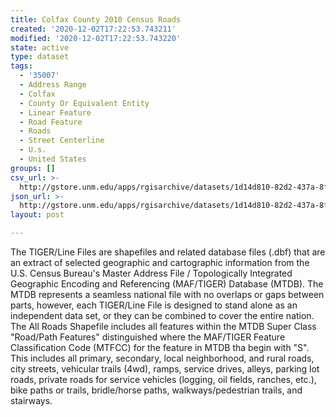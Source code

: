```yaml
---
title: Colfax County 2010 Census Roads
created: '2020-12-02T17:22:53.743211'
modified: '2020-12-02T17:22:53.743220'
state: active
type: dataset
tags:
  - '35007'
  - Address Range
  - Colfax
  - County Or Equivalent Entity
  - Linear Feature
  - Road Feature
  - Roads
  - Street Centerline
  - U.s.
  - United States
groups: []
csv_url: >-
  http://gstore.unm.edu/apps/rgisarchive/datasets/1d14d810-82d2-437a-8f96-059039d6bdc0/tl_2010_35007_roads.derived.csv
json_url: >-
  http://gstore.unm.edu/apps/rgisarchive/datasets/1d14d810-82d2-437a-8f96-059039d6bdc0/tl_2010_35007_roads.derived.json
layout: post

---
```

The TIGER/Line Files are shapefiles and related database files (.dbf) that are an extract of selected geographic and cartographic information from the U.S. Census Bureau's Master Address File / Topologically Integrated Geographic Encoding and Referencing (MAF/TIGER) Database (MTDB).  The MTDB represents a seamless national file with no overlaps or gaps between parts, however, each TIGER/Line File is designed to stand alone as an independent data set, or they can be combined to cover the entire nation.  The All Roads Shapefile includes all features within the MTDB Super Class "Road/Path Features" distinguished where the MAF/TIGER Feature Classification Code (MTFCC) for the feature in MTDB tha begin with "S".  This includes all primary, secondary, local neighborhood, and rural roads, city streets, vehicular trails (4wd), ramps, service drives, alleys, parking lot roads, private roads for service vehicles (logging, oil fields, ranches, etc.), bike paths or trails, bridle/horse paths, walkways/pedestrian trails, and stairways.  

